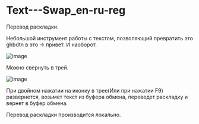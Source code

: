 # Text---Swap_en-ru-reg
Перевод раскладки.

Небольшой инструмент работы с текстом, позволяющий превратить это ghbdtn в это -> привет. И наоборот.

![image](https://github.com/Log0user/Text---Swap_en-ru-reg/assets/120344565/18990b3f-172f-4b95-adf2-5204dc3f72e8)

Можно свернуть в трей.

![image](https://github.com/Log0user/Text---Swap_en-ru-reg/assets/120344565/e4c36e42-bed4-45a3-833b-d84d2dc06d7f)

При двойном нажатии на иконку в трее(Или при нажатии F9) развернется, возьмет текст из буфера обмена, переведет раскладку и вернет в буфер обмена.

Перевод раскладки производится локально.
